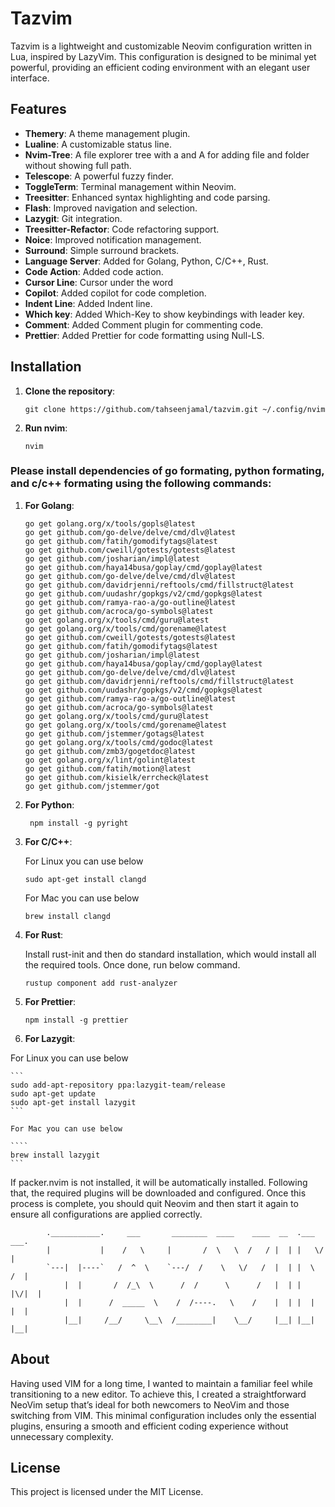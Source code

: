 # Tazvim

Tazvim is a lightweight and customizable Neovim configuration written in Lua, inspired by LazyVim. This configuration is designed to be minimal yet powerful, providing an efficient coding environment with an elegant user interface.

## Features

- **Themery**: A theme management plugin.
- **Lualine**: A customizable status line.
- **Nvim-Tree**: A file explorer tree with a and A for adding file and folder without showing full path.
- **Telescope**: A powerful fuzzy finder.
- **ToggleTerm**: Terminal management within Neovim.
- **Treesitter**: Enhanced syntax highlighting and code parsing.
- **Flash**: Improved navigation and selection.
- **Lazygit**: Git integration.
- **Treesitter-Refactor**: Code refactoring support.
- **Noice**: Improved notification management.
- **Surround**: Simple surround brackets.
- **Language Server**: Added for Golang, Python, C/C++, Rust.
- **Code Action**: Added code action.
- **Cursor Line**: Cursor under the word
- **Copilot**: Added copilot for code completion.
- **Indent Line**: Added Indent line.
- **Which key**: Added Which-Key to show keybindings with leader key.
- **Comment**: Added Comment plugin for commenting code.
- **Prettier**: Added Prettier for code formatting using Null-LS.

## Installation

1.  **Clone the repository**:

    ```
    git clone https://github.com/tahseenjamal/tazvim.git ~/.config/nvim
    ```

2.  **Run nvim**:

    ```
    nvim
    ```

### Please install dependencies of go formating, python formating, and c/c++ formating using the following commands:

1. **For Golang**:

   ```
   go get golang.org/x/tools/gopls@latest
   go get github.com/go-delve/delve/cmd/dlv@latest
   go get github.com/fatih/gomodifytags@latest
   go get github.com/cweill/gotests/gotests@latest
   go get github.com/josharian/impl@latest
   go get github.com/haya14busa/goplay/cmd/goplay@latest
   go get github.com/go-delve/delve/cmd/dlv@latest
   go get github.com/davidrjenni/reftools/cmd/fillstruct@latest
   go get github.com/uudashr/gopkgs/v2/cmd/gopkgs@latest
   go get github.com/ramya-rao-a/go-outline@latest
   go get github.com/acroca/go-symbols@latest
   go get golang.org/x/tools/cmd/guru@latest
   go get golang.org/x/tools/cmd/gorename@latest
   go get github.com/cweill/gotests/gotests@latest
   go get github.com/fatih/gomodifytags@latest
   go get github.com/josharian/impl@latest
   go get github.com/haya14busa/goplay/cmd/goplay@latest
   go get github.com/go-delve/delve/cmd/dlv@latest
   go get github.com/davidrjenni/reftools/cmd/fillstruct@latest
   go get github.com/uudashr/gopkgs/v2/cmd/gopkgs@latest
   go get github.com/ramya-rao-a/go-outline@latest
   go get github.com/acroca/go-symbols@latest
   go get golang.org/x/tools/cmd/guru@latest
   go get golang.org/x/tools/cmd/gorename@latest
   go get github.com/jstemmer/gotags@latest
   go get golang.org/x/tools/cmd/godoc@latest
   go get github.com/zmb3/gogetdoc@latest
   go get golang.org/x/lint/golint@latest
   go get github.com/fatih/motion@latest
   go get github.com/kisielk/errcheck@latest
   go get github.com/jstemmer/got
   ```

2. **For Python**:

   ```
    npm install -g pyright
   ```

3. **For C/C++**:

   For Linux you can use below

   ```
   sudo apt-get install clangd
   ```

   For Mac you can use below

   ```
   brew install clangd
   ```

4. **For Rust**:

   Install rust-init and then do standard installation, which would install all the required tools. Once done, run below command.

   ```
   rustup component add rust-analyzer
   ```

5. **For Prettier**:

   ```
   npm install -g prettier
   ```

6. **For Lazygit**:

For Linux you can use below

    ```
    sudo add-apt-repository ppa:lazygit-team/release
    sudo apt-get update
    sudo apt-get install lazygit
    ```

    For Mac you can use below

    ````
    brew install lazygit
    ```

If packer.nvim is not installed, it will be automatically installed. Following that, the required plugins will be downloaded and configured. Once this process is complete, you should quit Neovim and then start it again to ensure all configurations are applied correctly.

            .___________.     ___       ________  ____    ____  __  .___  ___.
            |           |    /   \     |       /  \   \  /   / |  | |   \/   |
            `---|  |----`   /  ^  \    `---/  /    \   \/   /  |  | |  \  /  |
                |  |       /  /_\  \      /  /      \      /   |  | |  |\/|  |
                |  |      /  _____  \    /  /----.   \    /    |  | |  |  |  |
                |__|     /__/     \__\  /________|    \__/     |__| |__|  |__|

## About

Having used VIM for a long time, I wanted to maintain a familiar feel while transitioning to a new editor. To achieve this, I created a straightforward NeoVim setup that’s ideal for both newcomers to NeoVim and those switching from VIM. This minimal configuration includes only the essential plugins, ensuring a smooth and efficient coding experience without unnecessary complexity.

## License

This project is licensed under the MIT License.

```

```
